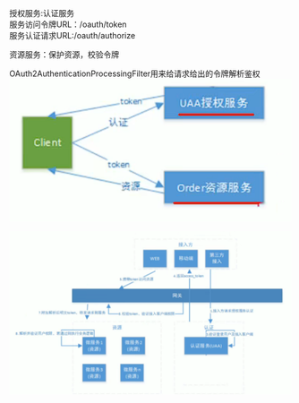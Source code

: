 授权服务:认证服务  
服务访问令牌URL：/oauth/token  
服务认证请求URL:/oauth/authorize  

资源服务：保护资源，校验令牌  

OAuth2AuthenticationProcessingFilter用来给请求给出的令牌解析鉴权  
![image](https://github.com/cocodx/spring-security-learn/blob/master/image/%E6%8E%88%E6%9D%83%E6%9C%8D%E5%8A%A1%E4%B8%8E%E8%B5%84%E6%BA%90%E6%9C%8D%E5%8A%A1.jpg)  

![image](https://github.com/cocodx/spring-security-learn/blob/master/image/security%E6%9E%B6%E6%9E%84%E5%9B%BE.jpg)  

